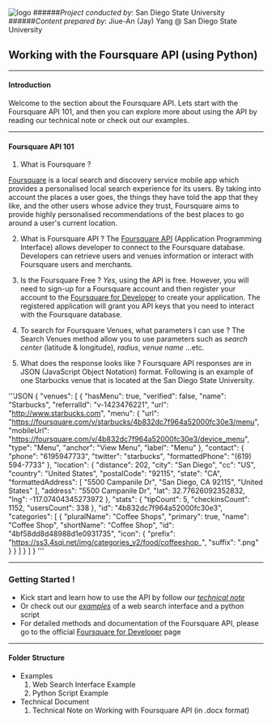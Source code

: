 ![logo](http://humandynamics.sdsu.edu/images/HDMA_Logo.png)
######*Project conducted by*: San Diego State University
######*Content prepared by*: Jiue-An (Jay) Yang @ San Diego State University

## Working with the Foursquare API (using Python)

---

#### Introduction
Welcome to the section about the Foursquare API.
Lets start with the Foursquare API 101, and then you can explore more about using the API by reading our technical note or check out our examples.

---

#### Foursquare API 101

1. What is Foursquare ?

[Foursquare](https://foursquare.com/) is a local search and discovery service mobile app which provides a personalised local search experience for its users. By taking into account the places a user goes, the things they have told the app that they like, and the other users whose advice they trust, Foursquare aims to provide highly personalised recommendations of the best places to go around a user's current location.

2. What is Foursquare API ?
The [Foursquare API](https://developer.foursquare.com/start) (Application Programming Interface) allows developer to connect to the Foursquare database.  Developers can retrieve users and venues information or interact with Foursquare users and merchants.

3. Is the Foursquare Free ?
*Yes*, using the API is free.  However, you will need to sign-up for a Foursquare account and then register your account to the [Foursquare for Developer](https://developer.foursquare.com/) to create your application. The registered application will grant you API keys that you need to interact with the Foursquare database.

4. To search for Foursquare Venues, what parameters I can use ?
The Search Venues method allow you to use parameters such as *search center* (latitude & longitude), *radius*, *venue name* ...etc.

5. What does the response looks like ?
Foursquare API responses are in JSON (JavaScript Object Notation) format.  Following is an example of one Starbucks venue that is located at the San Diego State University.

'''JSON
{
    "venues": [
    {
            "hasMenu": true, 
            "verified": false, 
            "name": "Starbucks", 
            "referralId": "v-1423476221", 
            "url": "http://www.starbucks.com", 
            "menu": {
                "url": "https://foursquare.com/v/starbucks/4b832dc7f964a52000fc30e3/menu", 
                "mobileUrl": "https://foursquare.com/v/4b832dc7f964a52000fc30e3/device_menu", 
                "type": "Menu", 
                "anchor": "View Menu", 
                "label": "Menu"
            }, 
            "contact": {
                "phone": "6195947733", 
                "twitter": "starbucks", 
                "formattedPhone": "(619) 594-7733"
            }, 
            "location": {
                "distance": 202, 
                "city": "San Diego", 
                "cc": "US", 
                "country": "United States", 
                "postalCode": "92115", 
                "state": "CA", 
                "formattedAddress": [
                    "5500 Campanile Dr", 
                    "San Diego, CA 92115", 
                    "United States"
                ], 
                "address": "5500 Campanile Dr", 
                "lat": 32.77626092352832, 
                "lng": -117.07404345273972
            }, 
            "stats": {
                "tipCount": 5, 
                "checkinsCount": 1152, 
                "usersCount": 338
            }, 
            "id": "4b832dc7f964a52000fc30e3", 
            "categories": [
                {
                    "pluralName": "Coffee Shops", 
                    "primary": true, 
                    "name": "Coffee Shop", 
                    "shortName": "Coffee Shop", 
                    "id": "4bf58dd8d48988d1e0931735", 
                    "icon": {
                        "prefix": "https://ss3.4sqi.net/img/categories_v2/food/coffeeshop_", 
                        "suffix": ".png"
                    }
                }
            ]
        }
    ]
} 
'''

--- 

### Getting Started !

+ Kick start and learn how to use the API by follow our *[technical note](https://github.com/HDMA-SDSU/HDMA-SocialMediaAPI/tree/dev/API-Foursquare/Tech_Document)*
+ Or check out our *[examples](https://github.com/HDMA-SDSU/HDMA-SocialMediaAPI/tree/dev/API-Foursquare/Example)* of a web search interface and a python script
+ For detailed methods and documentation of the Foursquare API, please go to the official [Foursquare for Developer](https://developer.foursquare.com/) page

---

#### Folder Structure
- Examples
	1. Web Search Interface Example
	2. Python Script Example
- Technical Document
	1. Technical Note on Working with Foursquare API (in .docx format)